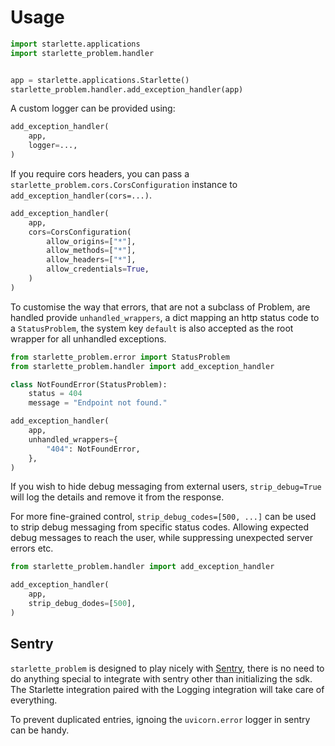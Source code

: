 # Usage

```python
import starlette.applications
import starlette_problem.handler


app = starlette.applications.Starlette()
starlette_problem.handler.add_exception_handler(app)
```

A custom logger can be provided using:

```python
add_exception_handler(
    app,
    logger=...,
)
```

If you require cors headers, you can pass a `starlette_problem.cors.CorsConfiguration`
instance to `add_exception_handler(cors=...)`.

```python
add_exception_handler(
    app,
    cors=CorsConfiguration(
        allow_origins=["*"],
        allow_methods=["*"],
        allow_headers=["*"],
        allow_credentials=True,
    )
)
```

To customise the way that errors, that are not a subclass of Problem, are
handled provide `unhandled_wrappers`, a dict mapping an http status code to
a `StatusProblem`, the system key `default` is also accepted as the root wrapper
for all unhandled exceptions.

```python
from starlette_problem.error import StatusProblem
from starlette_problem.handler import add_exception_handler

class NotFoundError(StatusProblem):
    status = 404
    message = "Endpoint not found."

add_exception_handler(
    app,
    unhandled_wrappers={
        "404": NotFoundError,
    },
)
```

If you wish to hide debug messaging from external users, `strip_debug=True`
will log the details and remove it from the response.

For more fine-grained control, `strip_debug_codes=[500, ...]` can be used to
strip debug messaging from specific status codes. Allowing expected debug
messages to reach the user, while suppressing unexpected server errors etc.

```python
from starlette_problem.handler import add_exception_handler

add_exception_handler(
    app,
    strip_debug_dodes=[500],
)
```

## Sentry

`starlette_problem` is designed to play nicely with [Sentry](https://sentry.io),
there is no need to do anything special to integrate with sentry other than
initializing the sdk. The Starlette integration paired with the
Logging integration will take care of everything.

To prevent duplicated entries, ignoing the `uvicorn.error` logger in sentry can
be handy.

